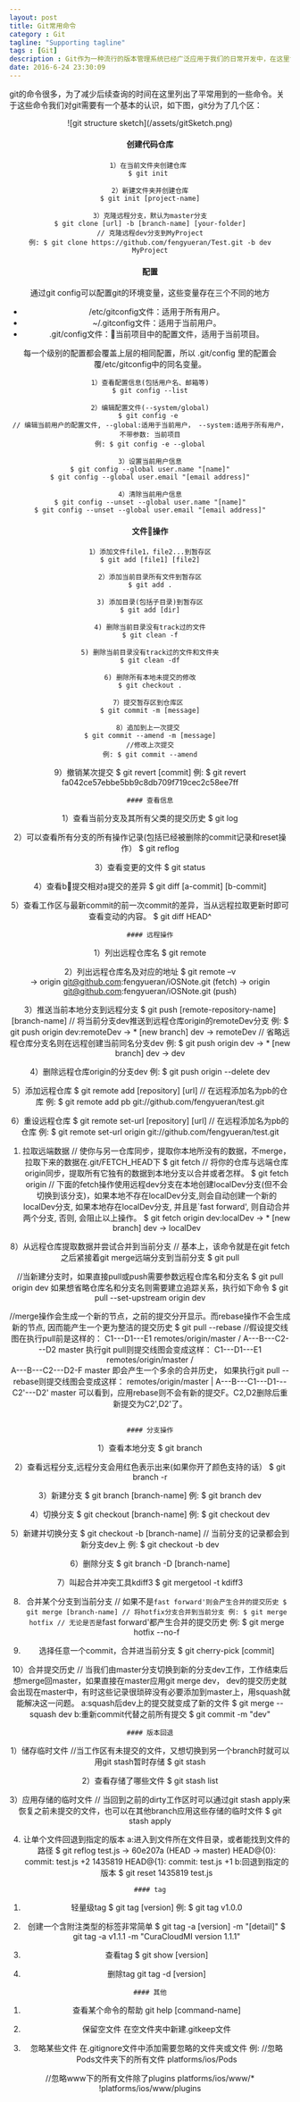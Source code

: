 ```yaml
---
layout: post
title: Git常用命令
category : Git
tagline: "Supporting tagline"
tags : [Git]
description : Git作为一种流行的版本管理系统已经广泛应用于我们的日常开发中，在这里记录下日常遇到的关于git的常见用法，以备后续查询。
date: 2016-6-24 23:30:09
---
```


git的命令很多，为了减少后续查询的时间在这里列出了平常用到的一些命令。关于这些命令我们对git需要有一个基本的认识，如下图，git分为了几个区：
<div align=center>
![git structure sketch](/assets/gitSketch.png)


#### 创建代码仓库

```
1）在当前文件夹创建仓库 
$ git init 

2）新建文件夹并创建仓库
$ git init [project-name]

3）克隆远程分支，默认为master分支
$ git clone [url] -b [branch-name] [your-folder]
// 克隆远程dev分支到MyProject
例: $ git clone https://github.com/fengyueran/Test.git -b dev MyProject
```
#### 配置

通过git config可以配置git的环境变量，这些变量存在三个不同的地方
- /etc/gitconfig文件：适用于所有用户。
- ~/.gitconfig文件：适用于当前用户。
- .git/config文件：当前项目中的配置文件，适用于当前项目。

每一个级别的配置都会覆盖上层的相同配置，所以 .git/config 里的配置会覆/etc/gitconfig中的同名变量。
```
1）查看配置信息(包括用户名、邮箱等)
$ git config --list

2）编辑配置文件(--system/global)
$ git config -e 
// 编辑当前用户的配置文件, --global:适用于当前用户， --system:适用于所有用户，不带参数: 当前项目
例: $ git config -e --global

3）设置当前用户信息
$ git config --global user.name "[name]"
$ git config --global user.email "[email address]"

4）清除当前用户信息
$ git config --unset --global user.name "[name]"
$ git config --unset --global user.email "[email address]"
```
#### 文件操作
```
1）添加文件file1，file2...到暂存区
$ git add [file1] [file2]

2）添加当前目录所有文件到暂存区
$ git add .

3) 添加目录(包括子目录)到暂存区
$ git add [dir]

4) 删除当前目录没有track过的文件
$ git clean -f

5) 删除当前目录没有track过的文件和文件夹
$ git clean -df

6) 删除所有本地未提交的修改
$ git checkout .

7）提交暂存区到仓库区 
$ git commit -m [message]

8）追加到上一次提交 
$ git commit --amend -m [message]
//修改上次提交
例: $ git commit --amend
```

9）撤销某次提交 
$ git revert [commit] 
例: $ git revert fa042ce57ebbe5bb9c8db709f719cec2c58ee7ff
```
#### 查看信息
```
1）查看当前分支及其所有父类的提交历史
$ git log 

2）可以查看所有分支的所有操作记录(包括已经被删除的commit记录和reset操作）
$ git reflog

3）查看变更的文件
$ git status

4）查看b提交相对a提交的差异
$ git diff [a-commit] [b-commit]

5）查看工作区与最新commit的前一次commit的差异，当从远程拉取更新时即可查看变动的内容。
$ git diff HEAD^

```
#### 远程操作
```
1）列出远程仓库名
$ git remote

2）列出远程仓库名及对应的地址
$ git remote –v  
-> origin	git@github.com:fengyueran/iOSNote.git (fetch)
-> origin	git@github.com:fengyueran/iOSNote.git (push)

3）推送当前本地分支到远程分支
$ git push [remote-repository-name] [branch-name]
// 将当前分支dev推送到远程仓库origin的remoteDev分支
例: $ git push origin dev:remoteDev
 ->   * [new branch]      dev -> remoteDev
// 省略远程仓库分支名则在远程创建当前同名分支dev
例: $ git push origin dev
 ->   * [new branch]      dev -> dev

4）删除远程仓库origin的分支dev
例: $ git push origin --delete dev

5）添加远程仓库
$ git remote add [repository] [url]
// 在远程添加名为pb的仓库
例: $ git remote add pb git://github.com/fengyueran/test.git

6）重设远程仓库
$ git remote set-url [repository] [url]
// 在远程添加名为pb的仓库
例: $ git remote set-url origin git://github.com/fengyueran/test.git

1) 拉取远端数据
// 使你与另一仓库同步，提取你本地所没有的数据，不merge，拉取下来的数据在.git/FETCH_HEAD下
$ git fetch 
// 将你的仓库与远端仓库origin同步，提取所有它独有的数据到本地分支以合并或者怎样。
$ git fetch origin
// 下面的fetch操作使用远程dev分支在本地创建localDev分支(但不会切换到该分支)，如果本地不存在localDev分支,则会自动创建一个新的localDev分支,
如果本地存在localDev分支, 并且是`fast forward', 则自动合并两个分支, 否则, 会阻止以上操作。
$ git fetch origin dev:localDev
-> * [new branch]      dev        -> localDev

8）从远程仓库提取数据并尝试合并到当前分支
// 基本上，该命令就是在git fetch之后紧接着git merge远端分支到当前分支
$ git pull 

//当新建分支时，如果直接pull或push需要参数远程仓库名和分支名
$ git pull origin dev
如果想省略仓库名和分支名则需要建立追踪关系，执行如下命令
$ git pull --set-upstream origin dev


//merge操作会生成一个新的节点，之前的提交分开显示。而rebase操作不会生成新的节点, 因而能产生一个更为整洁的提交历史
$ git pull --rebase
//假设提交线图在执行pull前是这样的：
      C1---D1---E1  remotes/origin/master
      /
  A---B---C2---D2  master
执行git pull则提交线图会变成这样：
      C1---D1---E1  remotes/origin/master
      /          \
  A---B---C2---D2-F  master
即会产生一个多余的合并历史，
如果执行git pull --rebase则提交线图会变成这样：
    remotes/origin/master
                  |
  A---B---C1---D1---C2'---D2'  master
可以看到，应用rebase则不会有新的提交F。C2,D2删除后重新提交为C2',D2'了。
```

#### 分支操作

```
1）查看本地分支
$ git branch

2）查看远程分支,远程分支会用红色表示出来(如果你开了颜色支持的话）
$ git branch -r

3）新建分支
$ git branch [branch-name]
例: $ git branch dev

4）切换分支
$ git checkout [branch-name]
例: $ git checkout dev

5）新建并切换分支 
$ git checkout -b [branch-name]
// 当前分支的记录都会到新分支dev上
例: $ git checkout -b dev

6）删除分支 
$ git branch -D [branch-name]

7）叫起合并冲突工具kdiff3
$ git mergetool -t kdiff3

8) 合并某个分支到当前分支
// 如果不是`fast forward'则会产生合并的提交历史
$ git merge [branch-name]
// 将hotfix分支合并到当前分支
例: $ git merge hotfix
// 无论是否是`fast forward'都产生合并的提交历史
例: $ git merge hotfix --no-f

9) 选择任意一个commit，合并进当前分支
$ git cherry-pick [commit]

10）合并提交历史 
// 当我们由master分支切换到新的分支dev工作，工作结束后想merge回master，如果直接在master应用git merge dev，
dev的提交历史就会出现在master中，有时这些记录很琐碎没有必要添加到master上，用squash就能解决这一问题。
a:squash后dev上的提交就变成了新的文件
  $ git merge --squash dev
b:重新commit代替之前所有提交
  $ git commit -m "dev"

```
#### 版本回退

```
1）储存临时文件
//当工作区有未提交的文件，又想切换到另一个branch时就可以用git stash暂时存储
$ git stash 

2）查看存储了哪些文件
$ git stash list

3）应用存储的临时文件
// 当回到之前的dirty工作区时可以通过git stash apply来恢复之前未提交的文件，也可以在其他branch应用这些存储的临时文件
$ git stash apply

4) 让单个文件回退到指定的版本
a:进入到文件所在文件目录，或者能找到文件的路径
  $ git reflog test.js
  -> 60e207a (HEAD -> master) HEAD@{0}: commit: test.js +2
     1435819 HEAD@{1}: commit: test.js +1
b:回退到指定的版本
  $  git reset 1435819 test.js

```
#### tag

```
1) 轻量级tag
$ git tag [version]
例: $ git tag v1.0.0
 
2) 创建一个含附注类型的标签非常简单
$ git tag -a [version] -m "[detail]"
$ git tag -a v1.1.1 -m "CuraCloudMI version 1.1.1"

3) 查看tag
$ git show [version]

4) 删除tag
git tag -d [version]
```
#### 其他
```
1) 查看某个命令的帮助
git help [command-name]

2) 保留空文件
在空文件夹中新建.gitkeep文件

3) 忽略某些文件
在.gitignore文件中添加需要忽略的文件夹或文件
例: 
//忽略Pods文件夹下的所有文件
platforms/ios/Pods

//忽略www下的所有文件除了plugins
platforms/ios/www/*
!platforms/ios/www/plugins

```






